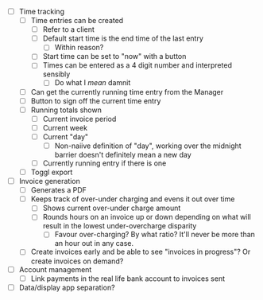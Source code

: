 * [ ] Time tracking
  * [ ] Time entries can be created
    * [ ] Refer to a client
    * [ ] Default start time is the end time of the last entry
      * [ ] Within reason?
    * [ ] Start time can be set to "now" with a button
    * [ ] Times can be entered as a 4 digit number and interpreted sensibly
      * [ ] Do what I _mean_ damnit
  * [ ] Can get the currently running time entry from the Manager
  * [ ] Button to sign off the current time entry
  * [ ] Running totals shown
    * [ ] Current invoice period
    * [ ] Current week
    * [ ] Current "day"
      * [ ] Non-naiive definition of "day", working over the midnight barrier doesn't definitely mean a new day
    * [ ] Currently running entry if there is one
  * [ ] Toggl export
* [ ] Invoice generation
  * [ ] Generates a PDF
  * [ ] Keeps track of over-under charging and evens it out over time
    * [ ] Shows current over-under charge amount
    * [ ] Rounds hours on an invoice up or down depending on what will result in the lowest under-overcharge disparity
      * [ ] Favour over-charging?  By what ratio?  It'll never be more than an hour out in any case.
  * [ ] Create invoices early and be able to see "invoices in progress"?  Or create invoices on demand?
* [ ] Account management
  * [ ] Link payments in the real life bank account to invoices sent
* [ ] Data/display app separation?
